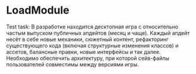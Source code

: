 # LoadModule
 Test task: В разработке находится десктопная игра с относительно частым выпуском публичных апдейтов (месяц и чаще). Каждый апдейт несёт в себе новые механики, сюжетный контент, рефакторинг существующего кода (включая структурные изменения классов) и ассетов, балансные правки, новые интерфейсы и так далее.
Необходимо обеспечить архитектуру, при которой сейв-файлы пользователей совместимы между версиями игры.
